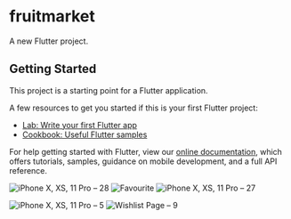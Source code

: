 # fruitmarket

A new Flutter project.

## Getting Started

This project is a starting point for a Flutter application.

A few resources to get you started if this is your first Flutter project:

- [Lab: Write your first Flutter app](https://flutter.dev/docs/get-started/codelab)
- [Cookbook: Useful Flutter samples](https://flutter.dev/docs/cookbook)

For help getting started with Flutter, view our
[online documentation](https://flutter.dev/docs), which offers tutorials,
samples, guidance on mobile development, and a full API reference.



![iPhone X, XS, 11 Pro – 28](https://user-images.githubusercontent.com/38792815/125530828-b2910371-d497-4a3b-ab68-e4ecd9282acf.png)
![Favourite](https://user-images.githubusercontent.com/38792815/125530815-c414e5f5-63a8-4daa-9976-4d5c255f6ac8.png)
![iPhone X, XS, 11 Pro – 27](https://user-images.githubusercontent.com/38792815/125530826-8400e057-4cd1-4527-b7ae-7f77d113fec6.png)

![iPhone X, XS, 11 Pro – 5](https://user-images.githubusercontent.com/38792815/125531082-69f9c4d1-1545-4017-adc8-60cdba655b65.png)
![Wishlist Page – 9](https://user-images.githubusercontent.com/38792815/125531094-850bf600-69ea-42ae-a80b-5fd638e29110.png)


